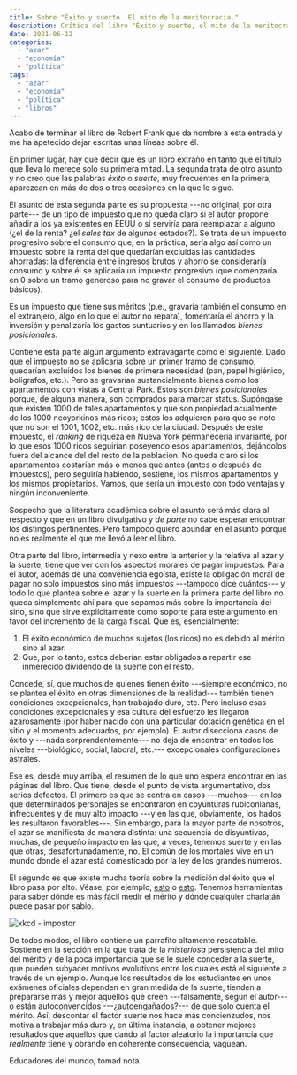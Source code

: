 ```yaml
---
title: Sobre "Éxito y suerte. El mito de la meritocracia."
description: Crítica del libro "Éxito y suerte, el mito de la meritocracia" de Robert Frank
date: 2021-06-12
categories:
  - "azar"
  - "economía"
  - "política"
tags:
  - "azar"
  - "economía"
  - "política"
  - "libros"
---
```


Acabo de terminar el libro de Robert Frank que da nombre a esta entrada y me ha apetecido dejar escritas unas líneas sobre él.

En primer lugar, hay que decir que es un libro extraño en tanto que el título que lleva lo merece solo su primera mitad. La segunda trata de otro asunto y no creo que las palabras _éxito_ o _suerte_, muy frecuentes en la primera, aparezcan en más de dos o tres ocasiones en la que le sigue.

El asunto de esta segunda parte es su propuesta ---no original, por otra parte--- de un tipo de impuesto que no queda claro si el autor propone añadir a los ya existentes en EEUU o si serviría para reemplazar a alguno (¿el de la renta? ¿el _sales tax_ de algunos estados?). Se trata de un impuesto progresivo sobre el consumo que, en la práctica, sería algo así como un impuesto sobre la renta del que quedarían excluidas las cantidades ahorradas: la diferencia entre ingresos brutos y ahorro se consideraría consumo y sobre él se aplicaría un impuesto progresivo (que comenzaría en 0 sobre un tramo generoso para no gravar el consumo de productos básicos).

Es un impuesto que tiene sus méritos (p.e., gravaría también el consumo en el extranjero, algo en lo que el autor no repara), fomentaría el ahorro y la inversión y penalizaría los gastos suntuarios y en los llamados _bienes posicionales_.

Contiene esta parte algún argumento extravagante como el siguiente. Dado que el impuesto no se aplicaría sobre un primer tramo de consumo, quedarían excluídos los bienes de primera necesidad (pan, papel higiénico, bolígrafos, etc.). Pero se gravarían sustancialmente bienes como los apartamentos con vistas a Central Park. Estos son _bienes posicionales_ porque, de alguna manera, son comprados para marcar status. Supóngase que existen 1000 de tales apartamentos y que son propiedad acualmente de los 1000 neoyorkinos más ricos; estos los adquieren para que se note que no son el 1001, 1002, etc. más rico de la ciudad. Después de este impuesto, el _ranking_ de riqueza en Nueva York permanecería invariante, por lo que esos 1000 ricos seguirían poseyendo esos apartamentos, dejándolos fuera del alcance del del resto de la población. No queda claro si los apartamentos costarían más o menos que antes (antes o después de impuestos), pero seguiría habiendo, sostiene, los mismos apartamentos y los mismos propietarios. Vamos, que sería un impuesto con todo ventajas y ningún inconveniente.

Sospecho que la literatura académica sobre el asunto será más clara al respecto y que en un libro divulgativo y _de parte_ no cabe esperar encontrar los distingos pertinentes. Pero tampoco quiero abundar en el asunto porque no es realmente el que me llevó a leer el libro.

Otra parte del libro, intermedia y nexo entre la anterior y la relativa al azar y la suerte, tiene que ver con los aspectos morales de pagar impuestos. Para el autor, además de una conveniencia egoísta, existe la obligación moral de pagar no solo impuestos sino más impuestos ---tampoco dice cuántos--- y todo lo que plantea sobre el azar y la suerte en la primera parte del libro no queda simplemente ahí para que sepamos más sobre la importancia del sino, sino que sirve explícitamente como soporte para este argumento en favor del incremento de la carga fiscal. Que es, esencialmente:

1. El éxito económico de muchos sujetos (los ricos) no es debido al mérito sino al azar.
2. Que, por lo tanto, estos deberían estar obligados a repartir ese inmerecido dividendo de la suerte con el resto.

Concede, sí, que muchos de quienes tienen éxito ---siempre económico, no se plantea el éxito en otras dimensiones de la realidad--- también tienen condiciones excepcionales, han trabajado duro, etc. Pero incluso esas condiciones excepcionales y esa cultura del esfuerzo les llegaron azarosamente (por haber nacido con una particular dotación genética en el sitio y el momento adecuados, por ejemplo). El autor disecciona casos de éxito y ---nada sorprendentemente--- no deja de encontrar en todos los niveles ---biológico, social, laboral, etc.--- excepcionales configuraciones astrales.

Ese es, desde muy arriba, el resumen de lo que uno espera encontrar en las páginas del libro. Que tiene, desde el punto de vista argumentativo, dos serios defectos. El primero es que se centra en casos ---muchos--- en los que determinados personajes se encontraron en coyunturas rubiconianas, infrecuentes y de muy alto impacto ---y en las que, obviamente, los hados les resultaron favorables---. Sin embargo, para la mayor parte de nosotros, el azar se manifiesta de manera distinta: una secuencia de disyuntivas, muchas, de pequeño impacto en las que, a veces, tenemos suerte y en las que otras, desafortunadamente, no. El común de los mortales vive en un mundo donde el azar está domesticado por la ley de los grandes números.

El segundo es que existe mucha teoría sobre la medición del éxito que el libro pasa por alto. Véase, por ejemplo, [esto](https://marginalrevolution.com/marginalrevolution/2016/10/performance-pay-nobel.html) o [esto](https://www.datanalytics.com/2018/05/29/guasa-tiene-que-habiendo-tanto-economista-por-ahi-tenga-yo-que-escribir-esta-cosa-hoy/). Tenemos herramientas para saber dónde es más fácil medir el mérito y dónde cualquier charlatán puede pasar por sabio.

![xkcd - impostor](/impostor.png)

De todos modos, el libro contiene un parrafito altamente rescatable. Sostiene en la sección en la que trata de la _misteriosa_ persistencia del mito del mérito y de la poca importancia que se le suele conceder a la suerte, que pueden subyacer motivos evolutivos entre los cuales está el siguiente a través de un ejemplo. Aunque los resultados de los estudiantes en unos exámenes oficiales dependen en gran medida de la suerte, tienden a prepararse más y mejor aquellos que creen ---falsamente, según el autor--- o están autoconvencidos ---¿autoengañados?--- de que solo cuenta el mérito. Así, descontar el factor suerte nos hace más concienzudos, nos motiva a trabajar más duro y, en última instancia, a obtener mejores resultados que aquellos que dando al factor aleatorio la importancia que _realmente_ tiene y obrando en coherente consecuencia, vaguean.

Educadores del mundo, tomad nota.